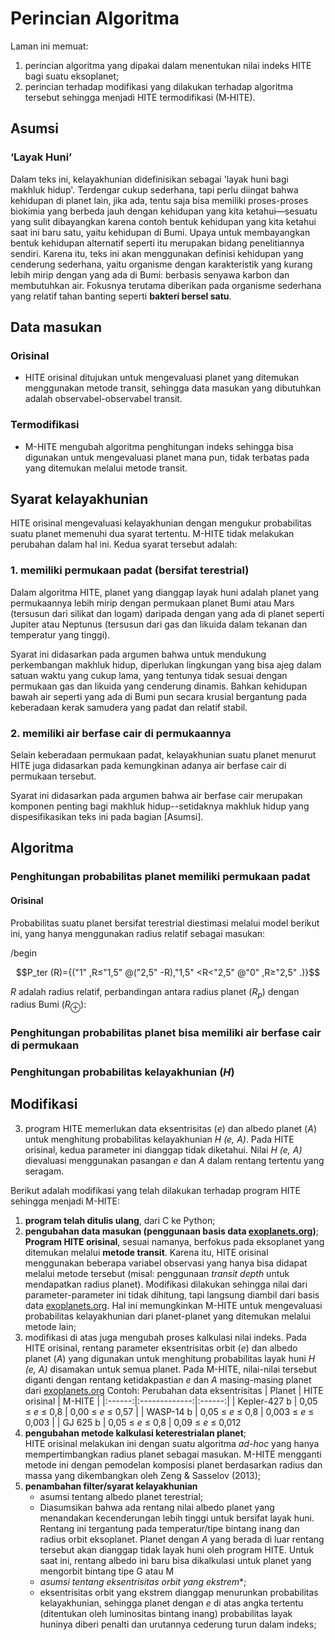 # Perincian Algoritma
Laman ini memuat:
1) perincian algoritma yang dipakai dalam menentukan nilai indeks HITE bagi suatu eksoplanet;
2) perincian terhadap modifikasi yang dilakukan terhadap algoritma tersebut sehingga menjadi HITE termodifikasi (M‑HITE).

## Asumsi
### ‘Layak Huni’
Dalam teks ini, kelayakhunian didefinisikan sebagai 'layak huni bagi makhluk hidup'. Terdengar cukup sederhana, tapi perlu diingat bahwa kehidupan di planet lain, jika ada, tentu saja bisa memiliki proses-proses biokimia yang berbeda jauh dengan kehidupan yang kita ketahui—sesuatu yang sulit dibayangkan karena contoh bentuk kehidupan yang kita ketahui saat ini baru satu, yaitu kehidupan di Bumi. 
Upaya untuk membayangkan bentuk kehidupan alternatif seperti itu merupakan bidang penelitiannya sendiri. Karena itu, teks ini akan menggunakan definisi kehidupan yang cenderung sederhana, yaitu organisme dengan karakteristik yang kurang lebih mirip dengan yang ada di Bumi: berbasis senyawa karbon dan membutuhkan air. Fokusnya terutama diberikan pada organisme sederhana yang relatif tahan banting seperti **bakteri bersel satu**.

## Data masukan
### Orisinal
- HITE orisinal ditujukan untuk mengevaluasi planet yang ditemukan menggunakan metode transit, sehingga data masukan yang dibutuhkan adalah observabel-observabel transit.
### Termodifikasi
- M-HITE mengubah algoritma penghitungan indeks sehingga bisa digunakan untuk mengevaluasi planet mana pun, tidak terbatas pada yang ditemukan melalui metode transit. 
 
## Syarat kelayakhunian
HITE orisinal mengevaluasi kelayakhunian dengan mengukur probabilitas suatu planet memenuhi dua syarat tertentu. M-HITE tidak melakukan perubahan dalam hal ini. Kedua syarat tersebut adalah: 
### 1. memiliki permukaan padat (bersifat terestrial)
Dalam algoritma HITE, planet yang dianggap layak huni adalah planet yang permukaannya lebih mirip dengan permukaan planet Bumi atau Mars (tersusun dari silikat dan logam) daripada dengan yang ada di planet seperti Jupiter atau Neptunus (tersusun dari gas dan likuida dalam tekanan dan temperatur yang tinggi).

Syarat ini didasarkan pada argumen bahwa untuk mendukung perkembangan makhluk hidup, diperlukan lingkungan yang bisa ajeg dalam satuan waktu yang cukup lama, yang tentunya tidak sesuai dengan permukaan gas dan likuida yang cenderung dinamis. Bahkan kehidupan bawah air seperti yang ada di Bumi pun secara krusial bergantung pada keberadaan kerak samudera yang padat dan relatif stabil.

### 2. memiliki air berfase cair di permukaannya
Selain keberadaan permukaan padat, kelayakhunian suatu planet menurut HITE juga didasarkan pada kemungkinan adanya air berfase cair di permukaan tersebut.

Syarat ini didasarkan pada argumen bahwa air berfase cair merupakan komponen penting bagi makhluk hidup--setidaknya makhluk hidup yang dispesifikasikan teks ini pada bagian [Asumsi].

## Algoritma
### Penghitungan probabilitas planet memiliki permukaan padat
#### Orisinal
Probabilitas suatu planet bersifat terestrial diestimasi melalui model berikut ini, yang hanya menggunakan radius relatif sebagai masukan:

/begin


$$P_ter (R)={("1" ,R≤"1,5" @("2,5" -R),"1,5" <R<"2,5" @"0" ,R≥"2,5" .)}$$




$R$ adalah radius relatif, perbandingan antara radius planet $(R_p)$ dengan radius Bumi ($R_⊕$):

### Penghitungan probabilitas planet bisa memiliki air berfase cair di permukaan

### Penghitungan probabilitas kelayakhunian (*H*)




## Modifikasi

3) program HITE memerlukan data eksentrisitas (_e_) dan albedo planet (_A_) untuk menghitung probabilitas kelayakhunian _H (e, A)_. Pada HITE orisinal, kedua parameter ini dianggap tidak diketahui. Nilai _H (e, A)_ dievaluasi menggunakan pasangan _e_ dan _A_ dalam rentang tertentu yang seragam. 


Berikut adalah modifikasi yang telah dilakukan terhadap program HITE sehingga menjadi M-HITE:
1) **program telah ditulis ulang**, dari C ke Python;
2) **pengubahan data masukan (penggunaan basis data [exoplanets.org](https://www.exoplanets.org))**; **Program HITE orisinal**, sesuai namanya, berfokus pada eksoplanet yang ditemukan melalui **metode transit**. Karena itu, HITE orisinal menggunakan beberapa variabel observasi yang hanya bisa didapat melalui metode tersebut (misal: penggunaan *transit depth* untuk mendapatkan radius planet). Modifikasi dilakukan sehingga nilai dari parameter-parameter ini tidak dihitung, tapi langsung diambil dari basis data [exoplanets.org](https://www.exoplanets.org). Hal ini memungkinkan M-HITE untuk mengevaluasi probabilitas kelayakhunian dari planet-planet yang ditemukan melalui metode lain;
3) modifikasi di atas juga mengubah proses kalkulasi nilai indeks. Pada HITE orisinal, rentang parameter eksentrisitas orbit (_e_) dan albedo planet (_A_) yang digunakan untuk menghitung probabilitas layak huni _H (e, A)_  disamakan untuk semua planet. Pada M-HITE, nilai-nilai tersebut diganti dengan rentang ketidakpastian _e_ dan _A_ masing-masing planet dari [exoplanets.org](http://www.exoplanets.org)
Contoh: Perubahan data eksentrisitas
| Planet | HITE orisinal | M-HITE |
|:------:|:-------------:|:------:|
| Kepler-427 b | 0,05 ≤ _e_ ≤ 0,8 | 0,00 ≤ _e_ ≤ 0,57 |
| WASP-14 b | 0,05 ≤ _e_ ≤ 0,8 | 0,003 ≤ _e_ ≤ 0,003 |
| GJ 625 b | 0,05 ≤ _e_ ≤ 0,8 | 0,09 ≤ _e_ ≤ 0,012
4) **pengubahan metode kalkulasi keterestrialan planet**;  
		HITE orisinal melakukan ini dengan suatu algoritma _ad-hoc_ yang hanya mempertimbangkan radius planet sebagai masukan. M-HITE mengganti metode ini dengan pemodelan komposisi planet berdasarkan radius dan massa yang dikembangkan oleh Zeng & Sasselov (2013);
5) **penambahan filter/syarat kelayakhunian**
	- asumsi tentang albedo planet terestrial;
    - Diasumsikan bahwa ada rentang nilai albedo planet yang menandakan kecenderungan lebih tinggi untuk bersifat layak huni. Rentang ini tergantung pada temperatur/tipe bintang inang dan radius orbit eksoplanet. Planet dengan _A_ yang berada di luar rentang tersebut akan dianggap tidak layak huni oleh program HITE. Untuk saat ini, rentang albedo ini baru bisa dikalkulasi untuk planet yang mengorbit bintang tipe G atau M
	- *asumsi tentang eksentrisitas orbit yang ekstrem**;
    - eksentrisitas orbit yang ekstrem dianggap menurunkan probabilitas kelayakhunian, sehingga planet dengan _e_ di atas angka tertentu (ditentukan oleh luminositas bintang inang) probabilitas layak huninya diberi penalti dan urutannya cederung turun dalam indeks;